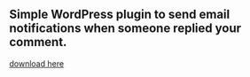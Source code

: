 ## Simple WordPress plugin to send email notifications when someone replied your comment. 
[download here](https://github.com/yogasukmap/wp-reply-notifications/archive/master.zip)
